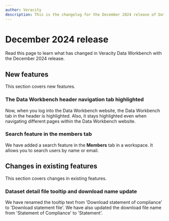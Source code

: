 ```yaml
---
author: Veracity
description: This is the changelog for the December 2024 release of Data Workbench.
---
```


# December 2024 release

Read this page to learn what has changed in Veracity Data Workbench with the December 2024 release.

## New features
This section covers new features.

### The Data Workbench header navigation tab highlighted
Now, when you log into the Data Workbench website, the Data Workbench tab in the header is highlighted. Also,  it stays highlighted even when navigating different pages within the Data Workbench website.

### Search feature in the members tab
We have added a search feature in the **Members** tab in a workspace. It allows you to search users by name or email.

## Changes in existing features
This section covers changes in existing features.

### Dataset detail file tooltip and download name update
We have renamed the tooltip text from 'Download statement of compliance' to 'Download statement file'. We have also updated the download file name from 'Statement of Compliance' to 'Statement'.
